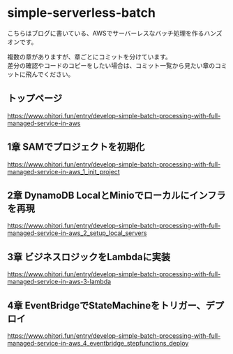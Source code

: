 # simple-serverless-batch

こちらはブログに書いている、AWSでサーバーレスなバッチ処理を作るハンズオンです。  

複数の章がありますが、章ごとにコミットを分けています。  
差分の確認やコードのコピーをしたい場合は、コミット一覧から見たい章のコミットに飛んでください。  

## トップページ
https://www.ohitori.fun/entry/develop-simple-batch-processing-with-full-managed-service-in-aws

## 1章 SAMでプロジェクトを初期化
https://www.ohitori.fun/entry/develop-simple-batch-processing-with-full-managed-service-in-aws_1_init_project


## 2章 DynamoDB LocalとMinioでローカルにインフラを再現
https://www.ohitori.fun/entry/develop-simple-batch-processing-with-full-managed-service-in-aws_2_setup_local_servers


## 3章 ビジネスロジックをLambdaに実装
https://www.ohitori.fun/entry/develop-simple-batch-processing-with-full-managed-service-in-aws-3-lambda


## 4章 EventBridgeでStateMachineをトリガー、デプロイ
https://www.ohitori.fun/entry/develop-simple-batch-processing-with-full-managed-service-in-aws_4_eventbridge_stepfunctions_deploy

